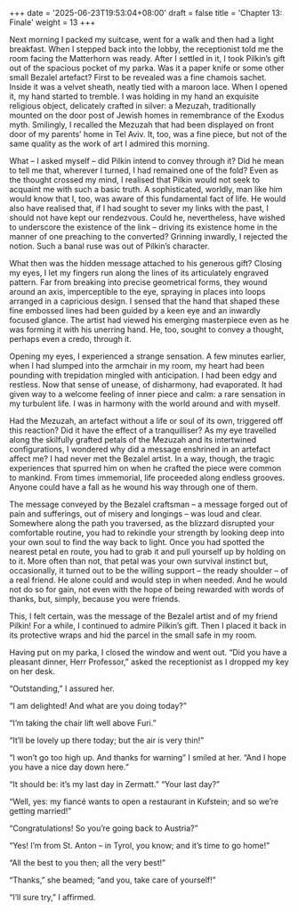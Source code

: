 +++
date = '2025-06-23T19:53:04+08:00'
draft = false
title = 'Chapter 13: Finale'
weight = 13
+++

Next morning I packed my suitcase, went for a walk and then had a light breakfast. When I stepped back into the lobby, the receptionist told me the room facing the Matterhorn was ready. After I settled in it, I took Pilkin’s gift out of the spacious pocket of my parka. Was it a paper knife or some other small Bezalel artefact? First to be revealed was a fine chamois sachet. Inside it was a velvet sheath, neatly tied with a maroon lace. When I opened it, my hand started to tremble. I was holding in my hand an exquisite  religious object,  delicately crafted in silver: a Mezuzah, traditionally mounted on the door post of Jewish homes in remembrance of the Exodus myth. Smilingly, I recalled the Mezuzah that had been displayed on front door of my parents’ home in Tel Aviv. It, too, was a fine piece, but not of the same quality as the work of art I admired this morning.

What – I asked myself – did Pilkin intend to convey through it? Did he mean to tell me that, wherever I turned, I had remained one of the fold? Even as the thought crossed my mind, I realised that Pilkin would not seek to acquaint me with such a basic truth. A sophisticated, worldly, man like him would  know that I, too, was aware of this fundamental  fact of life. He would also have realised that, if I had sought to sever my links with the past, I should not have kept our rendezvous.  Could he, nevertheless, have wished to underscore the existence of the link – driving its existence home in the manner of one preaching to the converted? Grinning inwardly, I rejected the notion. Such a banal ruse was out of Pilkin’s character.

What then was the hidden message attached to his generous gift? Closing my eyes, I let my fingers run along the lines of its articulately engraved pattern. Far from breaking into precise geometrical forms, they wound around an axis, imperceptible to the eye, spraying in places into  loops arranged in a capricious design. I sensed that the hand that shaped these fine embossed lines had been guided by a keen eye and an inwardly focused glance. The artist had viewed his emerging masterpiece even as he was forming it with his unerring hand. He, too, sought to convey a thought, perhaps even a credo, through it.

Opening my eyes, I experienced a strange sensation. A few minutes earlier, when I had slumped into the armchair in my room, my heart had been pounding with trepidation mingled with anticipation. I had been edgy and restless. Now that sense of unease, of disharmony, had evaporated. It had given way to a welcome feeling of inner piece and calm: a rare sensation in my turbulent life. I was in harmony with the world around and with myself.

Had the Mezuzah, an artefact without a life or soul of its own, triggered off  this reaction? Did it have the effect of  a tranquilliser? As my eye travelled along the  skilfully grafted petals of the Mezuzah and its intertwined configurations, I wondered   why did a message enshrined in an artefact affect me? I had never met the Bezalel artist. In a way, though, the tragic experiences that spurred him on when he crafted the piece were common to mankind. From times immemorial, life proceeded along endless grooves. Anyone could  have a fall  as he wound his way  through one of them.

The  message conveyed by  the Bezalel craftsman – a message forged out of pain and sufferings, out of misery and longings – was loud and clear. Somewhere along the path you traversed, as the blizzard disrupted your comfortable routine,  you had to rekindle your strength by looking deep into your own soul to find the way back to light. Once you had spotted the nearest petal en route, you had to grab it and pull yourself up by holding on to it. More often than not, that petal was your own  survival instinct but, occasionally, it turned out to be the willing support – the ready shoulder – of a real friend. He alone could and would step in when needed. And he would  not do so for gain, not even with the hope of being rewarded with words of thanks, but, simply, because you were friends.

This, I felt certain, was the message of the Bezalel  artist and of my friend Pilkin! For a while, I continued to admire Pilkin’s gift. Then I placed it back in its protective wraps and hid the  parcel in the small safe in my room.

Having put on my parka, I closed the window and went out. “Did you have a pleasant dinner, Herr Professor,” asked the  receptionist as I dropped my key on her desk.

“Outstanding,” I assured her.

“I am delighted! And what are you doing today?”

“I’m taking the chair lift well above Furi.”

“It’ll be lovely up there today; but the air is very thin!”

“I won’t go too high up. And thanks for warning” I smiled at her. “And I hope you have a nice day down here.”

“It should be: it’s my last day in Zermatt.” “Your last day?”

“Well, yes: my fiancé wants to open a  restaurant in Kufstein; and so we’re getting married!”

“Congratulations! So you’re going back to Austria?”

“Yes! I’m from St. Anton – in Tyrol, you know;  and it’s time to go home!”

“All the best to you then; all the very best!”

“Thanks,” she beamed; “and you, take care of yourself!”

“I’ll sure try,” I affirmed.